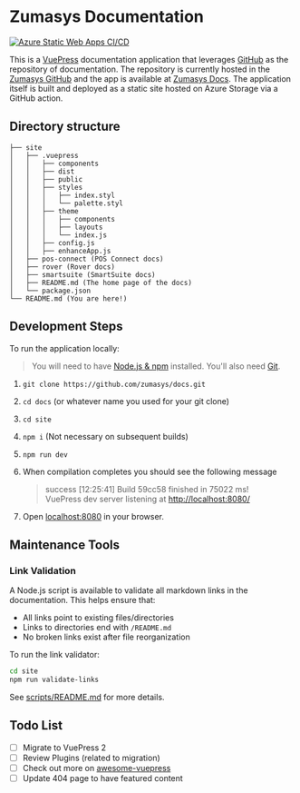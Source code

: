 # Zumasys Documentation

[![Azure Static Web Apps CI/CD](https://github.com/zumasys/docs/actions/workflows/azure-static-web-apps-calm-tree-0410ef410.yml/badge.svg)](https://github.com/zumasys/docs/actions/workflows/azure-static-web-apps-calm-tree-0410ef410.yml)

This is a [VuePress](https://vuepress.vuejs.org/) documentation application that leverages [GitHub](https://github.com) as the repository of documentation. The repository is currently hosted in the [Zumasys GitHub](https://github.com/zumasys/docs) and the app is available at [Zumasys Docs](https://docs.zumasys.com). The application itself is built and deployed as a static site hosted on Azure Storage via a GitHub action.

## Directory structure

```text
├── site
│   ├── .vuepress
│   │   ├── components
│   │   ├── dist
│   │   ├── public
│   │   ├── styles
│   │   │   ├── index.styl
│   │   │   └── palette.styl
│   │   ├── theme
│   │   │   ├── components
│   │   │   ├── layouts
│   │   │   └── index.js
│   │   ├── config.js
│   │   ├── enhanceApp.js
│   ├── pos-connect (POS Connect docs)
│   ├── rover (Rover docs)
│   ├── smartsuite (SmartSuite docs)
│   ├── README.md (The home page of the docs)
│   └── package.json
└── README.md (You are here!)
```

## Development Steps

To run the application locally:

> You will need to have [Node.js & npm](https://nodejs.org/en/download/) installed. You'll also need [Git](https://git-scm.com/downloads).

1. `git clone https://github.com/zumasys/docs.git`
2. `cd docs` (or whatever name you used for your git clone)
3. `cd site`
4. `npm i` (Not necessary on subsequent builds)
5. `npm run dev`
6. When compilation completes you should see the following message

   > success [12:25:41] Build 59cc58 finished in 75022 ms!  
   > VuePress dev server listening at [http://localhost:8080/](http://localhost:8080/)

7. Open [localhost:8080](localhost:8080) in your browser.

## Maintenance Tools

### Link Validation

A Node.js script is available to validate all markdown links in the documentation. This helps ensure that:

* All links point to existing files/directories
* Links to directories end with `/README.md`
* No broken links exist after file reorganization

To run the link validator:

```bash
cd site
npm run validate-links
```

See [scripts/README.md](scripts/README.md) for more details.

## Todo List

* [ ] Migrate to VuePress 2
* [ ] Review Plugins (related to migration)
* [ ] Check out more on [awesome-vuepress](https://github.com/vuepressjs/awesome-vuepress)
* [ ] Update 404 page to have featured content

